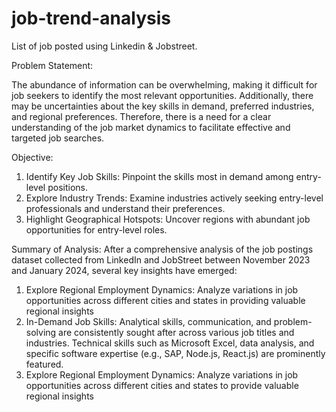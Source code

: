 # job-trend-analysis

List of job posted using Linkedin & Jobstreet.

Problem Statement:

The abundance of information can be overwhelming, making it difficult for job seekers to identify the most relevant opportunities. Additionally, there may be uncertainties about the key skills in demand, preferred industries, and regional preferences. Therefore, there is a need for a clear understanding of the job market dynamics to facilitate effective and targeted job searches.

Objective:

1. Identify Key Job Skills: Pinpoint the skills most in demand among entry-level positions.
2. Explore Industry Trends: Examine industries actively seeking entry-level professionals and understand their preferences.
3. Highlight Geographical Hotspots: Uncover regions with abundant job opportunities for entry-level roles.

Summary of Analysis:
After a comprehensive analysis of the job postings dataset collected from LinkedIn and JobStreet between November 2023 and January 2024, several key insights have emerged:

1. Explore Regional Employment Dynamics: Analyze variations in job opportunities across different cities and states in providing valuable regional insights
2. In-Demand Job Skills: Analytical skills, communication, and problem-solving are consistently sought after across various job titles and industries. Technical skills such as Microsoft Excel, data analysis, and specific software expertise (e.g., SAP, Node.js, React.js) are prominently featured.
3. Explore Regional Employment Dynamics: Analyze variations in job opportunities across different cities and states to provide valuable regional insights 
